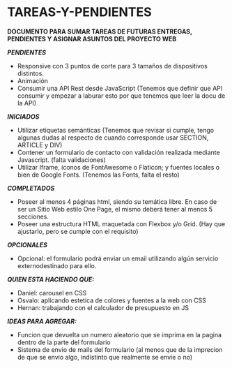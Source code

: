 # TAREAS-Y-PENDIENTES

**DOCUMENTO PARA SUMAR TAREAS DE FUTURAS ENTREGAS, PENDIENTES Y ASIGNAR ASUNTOS DEL PROYECTO WEB**

***PENDIENTES***

- Responsive con 3 puntos de corte para 3 tamaños de dispositivos distintos.
- Animación
- Consumir una API Rest desde JavaScript (Tenemos que definir que API consumir y empezar a laburar esto por que tenemos que leer la docu de la API)

***INICIADOS***

- Utilizar etiquetas semánticas (Tenemos que revisar si cumple, tengo algunas dudas al respecto de cuando corresponde usar SECTION, ARTICLE y DIV)
- Contener un formulario de contacto con validación realizada mediante Javascript. (falta validaciones)
- Utilizar Iframe, íconos de FontAwesome o Flaticon; y fuentes locales o bien de Google Fonts. (Tenemos las Fonts, falta el resto)

***COMPLETADOS***

- Poseer al menos 4 páginas html, siendo su temática libre. En caso de ser un Sitio Web estilo One Page, el mismo deberá tener al menos 5 secciones.
- Poseer una estructura HTML maquetada con Flexbox y/o Grid. (Hay que ajustarlo, pero se cumple con el requisito)

***OPCIONALES***

- Opcional: el formulario podrá enviar un email utilizando algún servicio externodestinado para ello.

***QUIEN ESTA HACIENDO QUE:***

- Daniel: carousel en CSS
- Osvalo: aplicando estetica de colores y fuentes a la web con CSS
- Hernan: trabajando con el calculador de presupuesto en JS

***IDEAS PARA AGREGAR:***

- Funcion que devuelta un numero aleatorio que se imprima en la pagina dentro de la parte del formulario
- Sistema de envio de mails del formulario (al menos que de la imprecion de que se envio algo, indistinto que realmente se envie o no)
